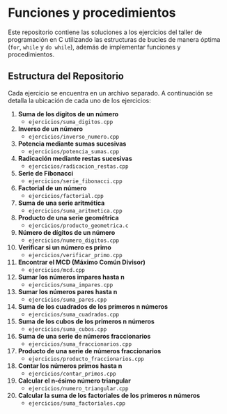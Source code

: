 # Funciones y procedimientos

Este repositorio contiene las soluciones a los ejercicios del taller de programación en C utilizando las estructuras de bucles de manera óptima (`for`, `while` y `do while`), además de implementar funciones y procedimientos.

## Estructura del Repositorio

Cada ejercicio se encuentra en un archivo separado. A continuación se detalla la ubicación de cada uno de los ejercicios:

1. **Suma de los dígitos de un número**
   - `ejercicios/suma_digitos.cpp`
2. **Inverso de un número**
   - `ejercicios/inverso_numero.cpp`
3. **Potencia mediante sumas sucesivas**
   - `ejercicios/potencia_sumas.cpp`
4. **Radicación mediante restas sucesivas**
   - `ejercicios/radicacion_restas.cpp`
5. **Serie de Fibonacci**
   - `ejercicios/serie_fibonacci.cpp`
6. **Factorial de un número**
   - `ejercicios/factorial.cpp`
7. **Suma de una serie aritmética**
   - `ejercicios/suma_aritmetica.cpp`
8. **Producto de una serie geométrica**
   - `ejercicios/producto_geometrica.c`
9. **Número de dígitos de un número**
   - `ejercicios/numero_digitos.cpp`
10. **Verificar si un número es primo**
    - `ejercicios/verificar_primo.cpp`
11. **Encontrar el MCD (Máximo Común Divisor)**
    - `ejercicios/mcd.cpp`
12. **Sumar los números impares hasta n**
    - `ejercicios/suma_impares.cpp`
13. **Sumar los números pares hasta n**
    - `ejercicios/suma_pares.cpp`
14. **Suma de los cuadrados de los primeros n números**
    - `ejercicios/suma_cuadrados.cpp`
15. **Suma de los cubos de los primeros n números**
    - `ejercicios/suma_cubos.cpp`
16. **Suma de una serie de números fraccionarios**
    - `ejercicios/suma_fraccionarios.cpp`
17. **Producto de una serie de números fraccionarios**
    - `ejercicios/producto_fraccionarios.cpp`
18. **Contar los números primos hasta n**
    - `ejercicios/contar_primos.cpp`
19. **Calcular el n-ésimo número triangular**
    - `ejercicios/numero_triangular.cpp`
20. **Calcular la suma de los factoriales de los primeros n números**
    - `ejercicios/suma_factoriales.cpp`
